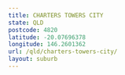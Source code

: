 ```yaml
---
title: CHARTERS TOWERS CITY
state: QLD
postcode: 4820
latitude: -20.07696378
longitude: 146.2601362
url: /qld/charters-towers-city/
layout: suburb
---
```

